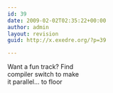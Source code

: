 ```yaml
---
id: 39
date: 2009-02-02T02:35:22+00:00
author: admin
layout: revision
guid: http://x.exedre.org/?p=39

---
```

<span class="status_body">Want a fun track? Find<br /> compiler switch to make<br /> it parallel&#8230; to floor</span>
